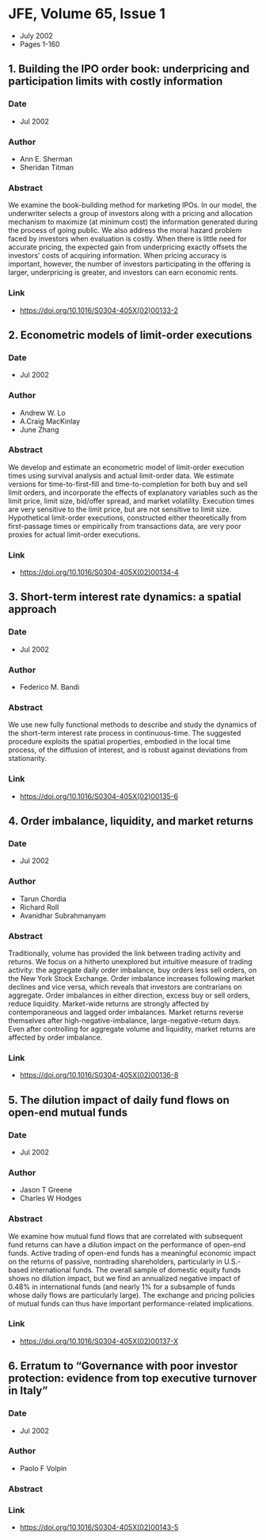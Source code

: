 # JFE, Volume 65, Issue 1
- July 2002
- Pages 1-160

## 1. Building the IPO order book: underpricing and participation limits with costly information
### Date
- Jul 2002
### Author
- Ann E. Sherman
- Sheridan Titman
### Abstract
We examine the book-building method for marketing IPOs. In our model, the underwriter selects a group of investors along with a pricing and allocation mechanism to maximize (at minimum cost) the information generated during the process of going public. We also address the moral hazard problem faced by investors when evaluation is costly. When there is little need for accurate pricing, the expected gain from underpricing exactly offsets the investors’ costs of acquiring information. When pricing accuracy is important, however, the number of investors participating in the offering is larger, underpricing is greater, and investors can earn economic rents.
### Link
- https://doi.org/10.1016/S0304-405X(02)00133-2

## 2. Econometric models of limit-order executions
### Date
- Jul 2002
### Author
- Andrew W. Lo
- A.Craig MacKinlay
- June Zhang
### Abstract
We develop and estimate an econometric model of limit-order execution times using survival analysis and actual limit-order data. We estimate versions for time-to-first-fill and time-to-completion for both buy and sell limit orders, and incorporate the effects of explanatory variables such as the limit price, limit size, bid/offer spread, and market volatility. Execution times are very sensitive to the limit price, but are not sensitive to limit size. Hypothetical limit-order executions, constructed either theoretically from first-passage times or empirically from transactions data, are very poor proxies for actual limit-order executions.
### Link
- https://doi.org/10.1016/S0304-405X(02)00134-4

## 3. Short-term interest rate dynamics: a spatial approach
### Date
- Jul 2002
### Author
- Federico M. Bandi
### Abstract
We use new fully functional methods to describe and study the dynamics of the short-term interest rate process in continuous-time. The suggested procedure exploits the spatial properties, embodied in the local time process, of the diffusion of interest, and is robust against deviations from stationarity.
### Link
- https://doi.org/10.1016/S0304-405X(02)00135-6

## 4. Order imbalance, liquidity, and market returns
### Date
- Jul 2002
### Author
- Tarun Chordia
- Richard Roll
- Avanidhar Subrahmanyam
### Abstract
Traditionally, volume has provided the link between trading activity and returns. We focus on a hitherto unexplored but intuitive measure of trading activity: the aggregate daily order imbalance, buy orders less sell orders, on the New York Stock Exchange. Order imbalance increases following market declines and vice versa, which reveals that investors are contrarians on aggregate. Order imbalances in either direction, excess buy or sell orders, reduce liquidity. Market-wide returns are strongly affected by contemporaneous and lagged order imbalances. Market returns reverse themselves after high-negative-imbalance, large-negative-return days. Even after controlling for aggregate volume and liquidity, market returns are affected by order imbalance.
### Link
- https://doi.org/10.1016/S0304-405X(02)00136-8

## 5. The dilution impact of daily fund flows on open-end mutual funds
### Date
- Jul 2002
### Author
- Jason T Greene
- Charles W Hodges
### Abstract
We examine how mutual fund flows that are correlated with subsequent fund returns can have a dilution impact on the performance of open-end funds. Active trading of open-end funds has a meaningful economic impact on the returns of passive, nontrading shareholders, particularly in U.S.-based international funds. The overall sample of domestic equity funds shows no dilution impact, but we find an annualized negative impact of 0.48% in international funds (and nearly 1% for a subsample of funds whose daily flows are particularly large). The exchange and pricing policies of mutual funds can thus have important performance-related implications.
### Link
- https://doi.org/10.1016/S0304-405X(02)00137-X

## 6. Erratum to “Governance with poor investor protection: evidence from top executive turnover in Italy”
### Date
- Jul 2002
### Author
- Paolo F Volpin
### Abstract

### Link
- https://doi.org/10.1016/S0304-405X(02)00143-5

